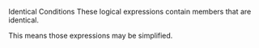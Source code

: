 Identical Conditions
These logical expressions contain members that are identical. 

This means those expressions may be simplified. 

<?php

// twice $a
if ($a || $b || $c || $a) {  }

// Hiding is parenthesis is bad
if (($a) ^ ($a)) {}

// expressions may be large
if ($a === 1 && 1 === $a) {}

?>